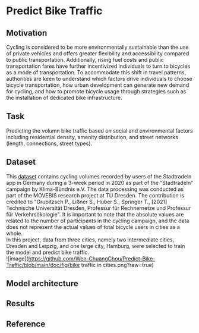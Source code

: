 # Predict Bike Traffic

## Motivation
Cycling is considered to be more environmentally sustainable than the use of private vehicles and offers greater flexibility and accessibility compared to public transportation. Additionally, rising fuel costs and public transportation fares have further incentivized individuals to turn to bicycles as a mode of transportation. To accommodate this shift in travel patterns, authorities are keen to understand which factors drive individuals to choose bicycle transportation, how urban development can generate new demand for cycling, and how to promote bicycle usage through strategies such as the installation of dedicated bike infrastructure.

## Task
 Predicting the volumn bike traffic based on social and environmental factors including residential density, amenity distribution, and street networks (length, connections, street types). 

## Dataset
This [dataset](https://www.mcloud.de/web/guest/suche/-/results/suche/relevance/stadtradeln/0/detail/ECF9DF02-37DC-4268-B017-A7C2CF302006) contains cycling volumes recorded by users of the Stadtradeln app in Germany during a 3-week period in 2020 as part of the "Stadtradeln" campaign by Klima-Bündnis e.V. The data processing was conducted as part of the MOVEBIS research project at TU Dresden. The contribution is credited to "Grubitzsch P., Lißner S., Huber S., Springer T., [2021] Technische Universität Dresden, Professur für Rechnernetze und Professur für Verkehrsökologie". It is important to note that the absolute values are related to the number of participants in the cycling campaign, and the data does not represent the actual values of total bicycle users in cities as a whole.  
In this project, data from three cities, namely two intermediate cities, Dresden and Leipzig, and one large city, Hamburg, were selected to train the model and predict bike traffic.  
![image](https://github.com/Wen-ChuangChou/Predict-Bike-Traffic/blob/main/doc/fig/bike traffic in cities.png?raw=true)  


## Model architecture

## Results

## Reference
